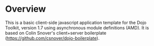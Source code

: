 # Overview

This is a basic client-side javascript application template for the Dojo
Toolkit, version 1.7 using asynchronous module definitions (AMD). It is
based on Colin Snover's client+server boilerplate
(https://github.com/csnover/dojo-boilerplate).

